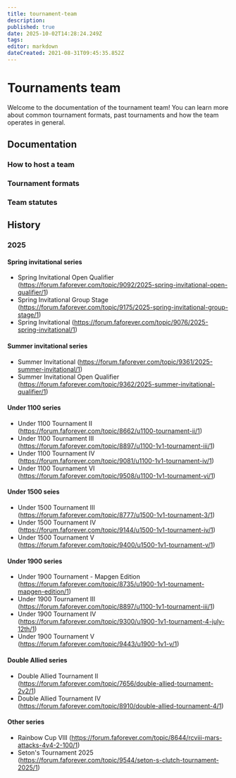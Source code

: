 ```yaml
---
title: tournament-team
description: 
published: true
date: 2025-10-02T14:28:24.249Z
tags: 
editor: markdown
dateCreated: 2021-08-31T09:45:35.852Z
---
```


# Tournaments team

Welcome to the documentation of the tournament team! You can learn more about common tournament formats, past tournaments and how the team operates in general.

## Documentation

### How to host a team

### Tournament formats

### Team statutes

## History

### 2025

#### Spring invitational series

- Spring Invitational Open Qualifier (https://forum.faforever.com/topic/9092/2025-spring-invitational-open-qualifier/1)
- Spring Invitational Group Stage (https://forum.faforever.com/topic/9175/2025-spring-invitational-group-stage/1)
- Spring Invitational (https://forum.faforever.com/topic/9076/2025-spring-invitational/1)

#### Summer invitational series

- Summer Invitational (https://forum.faforever.com/topic/9361/2025-summer-invitational/1)
- Summer Invitational Open Qualifier (https://forum.faforever.com/topic/9362/2025-summer-invitational-qualifier/1)

#### Under 1100 series

- Under 1100 Tournament II (https://forum.faforever.com/topic/8662/u1100-tournament-ii/1)
- Under 1100 Tournament III (https://forum.faforever.com/topic/8897/u1100-1v1-tournament-iii/1)
- Under 1100 Tournament IV (https://forum.faforever.com/topic/9081/u1100-1v1-tournament-iv/1)
- Under 1100 Tournament VI (https://forum.faforever.com/topic/9508/u1100-1v1-tournament-vi/1)

#### Under 1500 seies

- Under 1500 Tournament III (https://forum.faforever.com/topic/8777/u1500-1v1-tournament-3/1)
- Under 1500 Tournament IV (https://forum.faforever.com/topic/9144/u1500-1v1-tournament-iv/1)
- Under 1500 Tournament V (https://forum.faforever.com/topic/9400/u1500-1v1-tournament-v/1)

#### Under 1900 series

- Under 1900 Tournament - Mapgen Edition (https://forum.faforever.com/topic/8735/u1900-1v1-tournament-mapgen-edition/1)
- Under 1900 Tournament III (https://forum.faforever.com/topic/8897/u1100-1v1-tournament-iii/1)
- Under 1900 Tournament IV (https://forum.faforever.com/topic/9300/u1900-1v1-tournament-4-july-12th/1)
- Under 1900 Tournament V (https://forum.faforever.com/topic/9443/u1900-1v1-v/1)

#### Double Allied series

- Double Allied Tournament II (https://forum.faforever.com/topic/7656/double-allied-tournament-2v2/1)
- Double Allied Tournament IV (https://forum.faforever.com/topic/8910/double-allied-tournament-4/1)

#### Other series

- Rainbow Cup VIII (https://forum.faforever.com/topic/8644/rcviii-mars-attacks-4v4-2-100/1)
- Seton's Tournament 2025 (https://forum.faforever.com/topic/9544/seton-s-clutch-tournament-2025/1)

